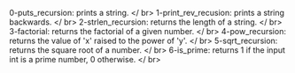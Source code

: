 0-puts_recursion: prints a string. </ br>
1-print_rev_recusion: prints a string backwards. </ br>
2-strlen_recursion: returns the length of a string. </ br>
3-factorial: returns the factorial of a given number. </ br>
4-pow_recursion: returns the value of 'x' raised to the power of 'y'. </ br>
5-sqrt_recursion: returns the square root of a number. </ br>
6-is_prime: returns 1 if the input int is a prime number, 0 otherwise. </ br>

